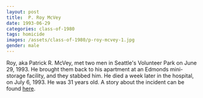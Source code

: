 ```yaml
---
layout: post
title:  P. Roy McVey
date: 1993-06-29
categories: class-of-1980
tags: homicide
images: /assets/class-of-1980/p-roy-mcvey-1.jpg
gender: male
---
```

Roy, aka Patrick R. McVey, met two men in Seattle's Volunteer Park on June 29, 1993.  He brought them back to his apartment at an Edmonds mini-storage facility, and they stabbed him.  He died a week later in the hospital, on July 6, 1993.  He was 31 years old. A story about the incident can be found [here](https://archive.seattletimes.com/archive/?date=19930721&slug=1712087).
